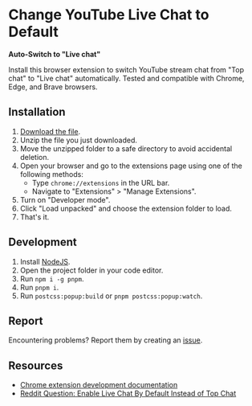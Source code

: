 # Change YouTube Live Chat to Default

**Auto-Switch to "Live chat"**

Install this browser extension to switch YouTube stream chat from "Top chat" to "Live chat" automatically. Tested and compatible with Chrome, Edge, and Brave browsers.

## Installation

1. [Download the file](https://babakfp.gumroad.com/l/enable-youtube-live-chat-by-default).
2. Unzip the file you just downloaded.
3. Move the unzipped folder to a safe directory to avoid accidental deletion.
4. Open your browser and go to the extensions page using one of the following methods:
    - Type `chrome://extensions` in the URL bar.
    - Navigate to "Extensions" > "Manage Extensions".
5. Turn on "Developer mode".
6. Click "Load unpacked" and choose the extension folder to load.
7. That's it.

## Development

1. Install [NodeJS](https://nodejs.org).
2. Open the project folder in your code editor.
3. Run `npm i -g pnpm`.
4. Run `pnpm i`.
5. Run `postcss:popup:build` or `pnpm postcss:popup:watch`.

## Report

Encountering problems? Report them by creating an [issue](https://github.com/babakfp/enable-youtube-live-chat-by-default/issues).

## Resources

-   [Chrome extension development documentation](https://developer.chrome.com/docs/extensions)
-   [Reddit Question: Enable Live Chat By Default Instead of Top Chat](https://www.reddit.com/r/youtube/comments/hhuz29/enable_live_chat_by_default_instead_of_top_chat)
